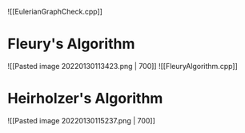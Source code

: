 ![[EulerianGraphCheck.cpp]]

# Fleury's Algorithm
![[Pasted image 20220130113423.png | 700]]
![[FleuryAlgorithm.cpp]]

# Heirholzer's Algorithm 
![[Pasted image 20220130115237.png | 700]]